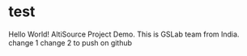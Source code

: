 # test
Hello World!
AltiSource Project Demo.
This is GSLab team from India.
change 1
change 2 to push on github
